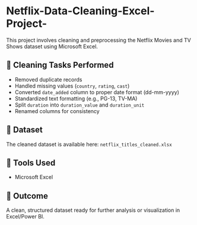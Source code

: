 # Netflix-Data-Cleaning-Excel-Project-
This project involves cleaning and preprocessing the Netflix Movies and TV Shows dataset using Microsoft Excel.

## 🧹 Cleaning Tasks Performed

- Removed duplicate records
- Handled missing values (`country`, `rating`, `cast`)
- Converted `date_added` column to proper date format (dd-mm-yyyy)
- Standardized text formatting (e.g., PG-13, TV-MA)
- Split `duration` into `duration_value` and `duration_unit`
- Renamed columns for consistency

## 📁 Dataset

The cleaned dataset is available here: `netflix_titles_cleaned.xlsx`

## 🔧 Tools Used

- Microsoft Excel

## 📌 Outcome

A clean, structured dataset ready for further analysis or visualization in Excel/Power BI.
